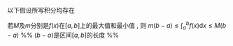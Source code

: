 
以下假设所写积分均存在

若$M$及$m$分别是$f(x)$在$[a,b]$上的最大值和最小值 , 则 $\displaystyle{m(b-a)\leqslant\int_a^bf\left(x\right)\mathrm{d}x\leqslant M(b-a)}$
%% $(b-a)$是区间$[a,b]$的长度 %%
